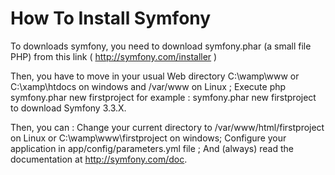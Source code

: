 # How To Install Symfony

To downloads symfony, you need to download symfony.phar (a small file PHP) from this link ( http://symfony.com/installer )

Then, you have to move in your usual Web directory C:\wamp\www or C:\xamp\htdocs on windows and /var/www on Linux ;
Execute php symfony.phar new firstproject for example : symfony.phar new firstproject to download Symfony 3.3.X.

Then, you can :
Change your current directory to /var/www/html/firstproject on Linux or  C:\wamp\www\firstproject on windows;
Configure your application in app/config/parameters.yml file ;
And (always) read the documentation at http://symfony.com/doc.
